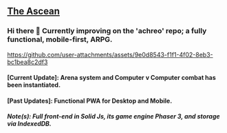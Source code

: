 ## [The Ascean](https://achreo.vercel.app/)
### Hi there 👋 Currently improving on the 'achreo' repo; a fully functional, mobile-first, ARPG.

https://github.com/user-attachments/assets/9e0d8543-f1f1-4f02-8eb3-bc1bea8c2df3

#### [Current Update]: Arena system and Computer v Computer combat has been instantiated.
#### [Past Updates]: Functional PWA for Desktop and Mobile.
##### Note(s): Full front-end in Solid Js, its game engine Phaser 3, and storage via IndexedDB.

<!--
**Daethos/Daethos** is a ✨ _special_ ✨ repository because its `README.md` (this file) appears on your GitHub profile.

Here are some ideas to get you started:

- 🔭 I’m currently working on ...
- 🌱 I’m currently learning ...
- 👯 I’m looking to collaborate on ...
- 🤔 I’m looking for help with ...
- 💬 Ask me about ...
- 📫 How to reach me: ...
- 😄 Pronouns: ...
- ⚡ Fun fact: ...
-->
